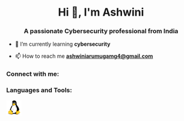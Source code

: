 <h1 align="center">Hi 👋, I'm Ashwini</h1>
<h3 align="center">A passionate Cybersecurity professional from India</h3>

- 🌱 I’m currently learning **cybersecurity**

- 📫 How to reach me **ashwiniarumugamg4@gmail.com**

<h3 align="left">Connect with me:</h3>
<p align="left">
</p>

<h3 align="left">Languages and Tools:</h3>
<p align="left"> <a href="https://www.linux.org/" target="_blank" rel="noreferrer"> <img src="https://raw.githubusercontent.com/devicons/devicon/master/icons/linux/linux-original.svg" alt="linux" width="40" height="40"/> </a> </p>
